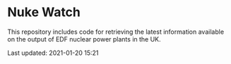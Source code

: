 # Nuke Watch

This repository includes code for retrieving the latest information available on the output of EDF nuclear power plants in the UK.

Last updated: 2021-01-20 15:21